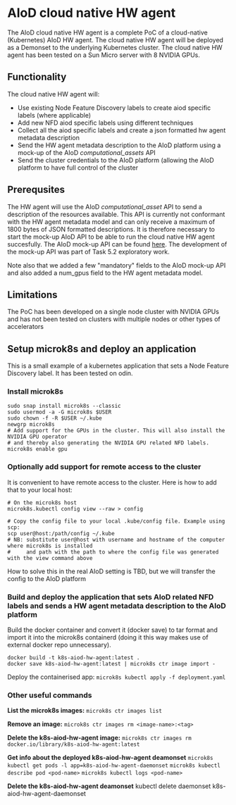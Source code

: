 # AIoD cloud native HW agent
The AIoD cloud native HW agent is a complete PoC of a cloud-native (Kubernetes) AIoD HW agent. The cloud native HW agent will be deployed as a Demonset to the underlying Kubernetes cluster. The cloud native HW agent has been tested on a Sun Micro server with 8 NVIDIA GPUs.

## Functionality
The cloud native HW agent will:

- Use existing Node Feature Discovery labels to create aiod specific labels (where applicable)
- Add new NFD aiod specific labels using different techniques
- Collect all the aiod specific labels and create a json formatted hw agent metadata description
- Send the HW agent metadata description to the AIoD platform using a mock-up of the AIoD *computational_assets* API
- Send the cluster credentials to the AIoD platform (allowing the AIoD platform to have full control of the cluster

## Prerequsites
The HW agent will use the AIoD *computational_asset* API to send a description of the resources available. This API is currently not conformant with the HW agent metadata model and can only receive a maximum of 1800 bytes of JSON formatted descriptions. It is therefore necessary to start the mock-up AIoD API to be able to run the cloud native HW agent succesfully. The AIoD mock-up API can be found [here](https://github.com/arne-munch-ellingsen/AIOD-hw-agent/tree/main/nfd/AIoD-API-mock). The development of the mock-up API was part of Task 5.2 exploratory work.

Note also that we added a few "mandatory" fields to the AIoD mock-up API and also added a num_gpus field to the HW agent metadata model.

## Limitations
The PoC has been developed on a single node cluster with NVIDIA GPUs and has not been tested on clusters with multiple nodes or other types of accelerators

## Setup microk8s and deploy an application
This is a small example of a kubernetes application that sets a Node Feature Discovery label. It has been tested on odin.

### Install microk8s
```
sudo snap install microk8s --classic
sudo usermod -a -G microk8s $USER
sudo chown -f -R $USER ~/.kube
newgrp microk8s
# Add support for the GPUs in the cluster. This will also install the NVIDIA GPU operator
# and thereby also generating the NVIDIA GPU related NFD labels.
microk8s enable gpu
```

### Optionally add support for remote access to the cluster
It is convenient to have remote access to the cluster. Here is how to add that to your local host:
```
# On the microk8s host
microk8s.kubectl config view --raw > config

# Copy the config file to your local .kube/config file. Example using scp:
scp user@host:/path/config ~/.kube
# NB: substitute user@host with username and hostname of the computer where microk8s is installed
#     and path with the path to where the config file was generated with the view command above
```
How to solve this in the real AIoD setting is TBD, but we will transfer the config to the AIoD platform

### Build and deploy the application that sets AIoD related NFD labels and sends a HW agent metadata description to the AIoD platform
Build the docker container and convert it (docker save) to tar format and import it into the microk8s containerd (doing it this way makes use of external docker repo unnecessary).
```
docker build -t k8s-aiod-hw-agent:latest .
docker save k8s-aiod-hw-agent:latest | microk8s ctr image import -
```

Deploy the containerised app:
`microk8s kubectl apply -f deployment.yaml`

### Other useful commands
**List the microk8s images:**
`microk8s ctr images list`

**Remove an image:**
`microk8s ctr images rm <image-name>:<tag>`

**Delete the k8s-aiod-hw-agent image:**
`microk8s ctr images rm docker.io/library/k8s-aiod-hw-agent:latest`

**Get info about the deployed k8s-aiod-hw-agent deamonset**
`microk8s kubectl get pods -l app=k8s-aiod-hw-agent-daemonset`
`microk8s kubectl describe pod <pod-name>`
`microk8s kubectl logs <pod-name>`

**Delete the k8s-aiod-hw-agent deamonset**
kubectl delete daemonset k8s-aiod-hw-agent-daemonset


